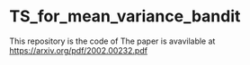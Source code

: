 # TS_for_mean_variance_bandit
This repository is the code of <Thompson Sampling Algorithms for Mean-Variance Bandits>
The paper is avavilable at https://arxiv.org/pdf/2002.00232.pdf
